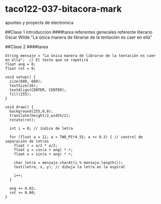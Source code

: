 # taco122-037-bitacora-mark
apuntes y proyects de electronica

##Clase 1
introduccion 
####tarea
referentes generales 
referente literario Oscar Wilde
"La única manera de librarse de la tentación es caer en ella"

##Clase 2
####tarea
```
String mensaje = "La única manera de librarse de la tentación es caer en ella";  // El texto que se repetirá
float ang = 0;     
float rot = 0;      

void setup() {
  size(600, 600);
  textSize(16);
  textAlign(CENTER, CENTER);
  fill(255);
}

void draw() {
  background(255,0,0);
  translate(height/2,width/2);
  rotate(rot);

  int i = 0; // índice de letra
  
  for (float a = 11; a < TWO_PI*4.55; a += 0.3) { // control de separación de letras
    float r = a/2 * a/2;
    float y = cos(a + ang) * r;
    float x = sin(a + ang) * r;

    char letra = mensaje.charAt(i % mensaje.length()); 
    text(letra, x, y); // dibuja la letra en la espiral

    i++;
  }

  ang += 0.02;
  rot += 0.00;
}
```
